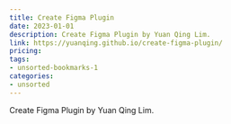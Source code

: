 ```yaml
---
title: Create Figma Plugin
date: 2023-01-01
description: Create Figma Plugin by Yuan Qing Lim.
link: https://yuanqing.github.io/create-figma-plugin/
pricing: 
tags: 
- unsorted-bookmarks-1 
categories: 
- unsorted 
---
```


Create Figma Plugin by Yuan Qing Lim.